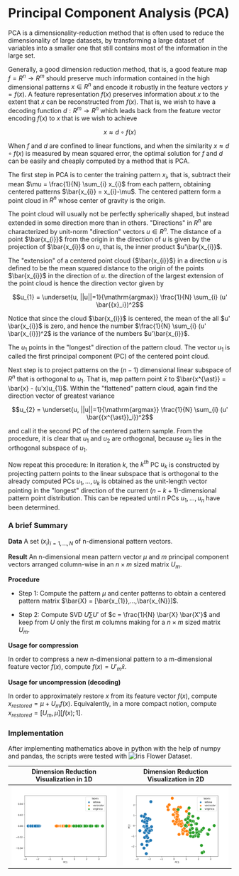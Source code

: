 # Principal Component Analysis (PCA)

PCA is a dimensionality-reduction method that is often used to reduce the dimensionality of large datasets, by transforming a large dataset of variables into a smaller one that still contains most of the information in the large set.

Generally, a good dimension reduction method, that is, a good feature map $f = R^{n} \to R^{m}$ should preserve much information contained in the high dimensional patterns $x \in R^{n}$ and encode it robustly in the feature vectors $y = f(x)$. A feature representation $f(x)$ preserves information about $x$ to the extent that $x$ can be reconstructed from $f(x)$. That is, we wish to have a decoding function $d:R^{m} \to R^{n}$ which leads back from the feature vector encoding $f(x)$ to $x$ that is we wish to achieve

```math
x \approx d \circ f(x)
```

When $f$ and $d$ are confined to linear functions, and when the similarity $x \approx d \circ f(x)$ is measured by mean squared error, the optimal solution for $f$ and $d$ can be easily and cheaply computed by a method that is PCA.

The first step in PCA is to center the training pattern $x_{i}$, that is, subtract their mean $\mu = \frac{1}{N} \sum_{i} x_{i}$ from each pattern, obtaining centered patterns $\bar{x_{i}} = x_{i}-\mu$. The centered pattern form a point  cloud in $R^{n}$ whose center of gravity is the origin.

The point cloud will usually not be perfectly spherically shaped, but instead extended in some direction more than in others. "Directions" in $R^{n}$ are characterized by unit-norm "direction" vectors $u \in R^{n}$. The distance of a point $\bar{x_{i}}$ from the origin in the direction of $u$ is given by the projection of $\bar{x_{i}}$ on $u$, that is, the inner product $u'\bar{x_{i}}$.

The "extension" of a centered point cloud {$\bar{x_{i}}$} in a direction $u$ is defined to be the mean squared distance to the origin of the points $\bar{x_{i}}$ in the direction of $u$. the direction of the largest extension of the point cloud is hence the direction vector given by 

```math
u_{1} = \underset{u, ||u||=1}{\mathrm{argmax}} \frac{1}{N} \sum_{i} (u' \bar{{x}_i})^2
```

Notice that since the cloud $\bar{x_{i}}$ is centered, the mean of the all $u' \bar{x_{i}}$ is zero, and hence the number $\frac{1}{N} \sum_{i} (u' \bar{x_{i}})^2$ is the variance of the numbers $u'\bar{x_{i}}$.

The $u_{1}$ points in the "longest" direction of the pattern cloud. The vector $u_{1}$ is called the first principal component (PC) of the centered point cloud.

Next step is to project patterns on the $(n-1)$ dimensional linear subspace of $R^{n}$ that is orthogonal to $u_{1}$. That is, map pattern point $\bar{x}$ to $\bar{x^{\ast}} = \bar{x} - (u'x)u_{1}$. Within the "flattened" pattern cloud, again find the direction vector of greatest variance

```math
u_{2} = \underset{u, ||u||=1}{\mathrm{argmax}} \frac{1}{N} \sum_{i} (u' \bar{{x^{\ast}}_i})^2
```

and call it the second PC of the centered pattern sample. From the procedure, it is clear that $u_{1}$ and $u_{2}$ are orthogonal, because $u_{2}$ lies in the orthogonal subspace of $u_{1}$.

Now repeat this procedure: In iteration $k$, the $k^{th}$ PC $u_{k}$ is constructed by projecting pattern points to the linear subspace that is orthogonal to the already computed PCs $u_{1},...,u_{k}$ is obtained as the unit-length vector pointing in the "longest" direction of the current $(n-k+1)$-dimensional pattern point distribution. This can be repeated until $n$ PCs $u_{1},...,u_{n}$ have been determined.

### A brief Summary

**Data** A set $(x_i)_{i=1,...,N}$ of n-dimensional pattern vectors.

**Result** An n-dimensional mean pattern vector $\mu$ and $m$ principal component vectors arranged column-wise in an $n \times m$ sized matrix $U_{m}$.

**Procedure** 

- Step 1: Compute the pattern $\mu$ and center patterns to obtain a centered pattern matrix $\bar{X} = [\bar{x_{1}},...,\bar{x_{N}}]$.

- Step 2: Compute SVD $U \sum U'$ of $c = \frac{1}{N} \bar{X} \bar{X'}$ and keep from $U$ only the first $m$ columns making for a $n \times m$ sized matrix $U_{m}$.

**Usage for compression**

In order to compress a new n-dimensional pattern to a m-dimensional feature vector $f(x)$, compute $f(x)={U'}_{m} \bar{x}$.

**Usage for uncompression (decoding)**

In order to approximately restore $x$ from its feature vector $f(x)$, compute $x_{restored} = \mu + U_{m} f(x)$. Equivalently, in a more compact notion, compute $x_{restored} = [U_{m}, \mu][f(x);1]$.

### Implementation

After implementing mathematics above in python with the help of numpy and pandas, the scripts were tested with ![Iris Flower Dataset](https://archive.ics.uci.edu/ml/datasets/Iris). 

| Dimension Reduction Visualization in 1D | Dimension Reduction Visualization in 2D |
|:--------------:|:-----------:|
|![Principal Component 1](assets/principal_component1.png)|![Dimensionality reduction to 2D](assets/principal_component2.png)|